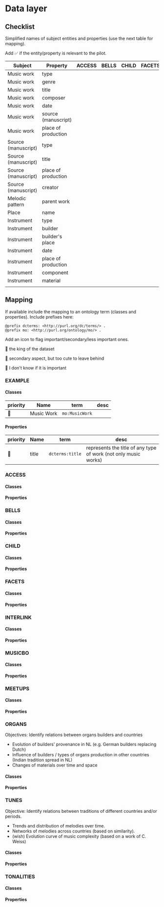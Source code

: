 
# Data layer

## Checklist
Simplified names of subject entities and properties (use the next table for mapping).

Add :white_check_mark: if the entity/property is relevant to the pilot.



| Subject         | Property        | ACCESS | BELLS  | CHILD  | FACETS | INTERLINK | MUSICBO | MEETUPS | ORGANS | TUNES | TONALITIES | EXAMPLE
| -------------- | --------------- | ------ | ------ | ------ | ------ | ------ | ------ |  ------ |  ------ |  ------ |  ------ |  ------ |
| Music work     | type |  |  |  |  |  |  |  |  | :white_check_mark: |  | :white_check_mark: |
| Music work     | genre |  |  |  |  |  |  |  |  | :white_check_mark: |  | :white_check_mark: |
| Music work     | title |  |  |  |  |  |  |  |  | :white_check_mark: |  | :white_check_mark: |
| Music work     | composer |  |  |  |  |  |  |  |  | :white_check_mark: |  | :white_check_mark: |
| Music work     | date |  |  |  |  |  |  |  |  | :white_check_mark: |  | :white_check_mark: |
| Music work     | source (manuscript) |  |  |  |  |  |  |  |  | :white_check_mark: |  | :white_check_mark: |
| Music work     | place of production |  |  |  |  |  |  |  |  | :white_check_mark: |  | :white_check_mark: |
| Source (manuscript)    | type |  |  |  |  |  |  |  |  | :white_check_mark: |  | :white_check_mark: |
| Source (manuscript)    | title |  |  |  |  |  |  |  |  | :white_check_mark: |  | :white_check_mark: |
| Source (manuscript)    | place of production |  |  |  |  |  |  |  |  | :white_check_mark: |  | :white_check_mark: |
| Source (manuscript)    | creator |  |  |  |  |  |  |  |  | :white_check_mark: |  | :white_check_mark: |
| Melodic pattern | parent work |  |  |  |  |  |  |   |   | :white_check_mark:  |  |  |
| Place | name |  |  |  |  |  |  |   |   | :white_check_mark:  |   |  |
| Instrument | type |  |  |  |  |  |  |   | :white_check_mark:  |   |   |  |
| Instrument | builder |  |  |  |  |  |  |   | :white_check_mark:  |   |   |  |
| Instrument | builder's place |  |  |  |  |  |  |   | :white_check_mark:  |   |   |  |
| Instrument | date |  |  |  |  |  |  |   | :white_check_mark:  |   |   |  |
| Instrument | place of production |  |  |  |  |  |  |   | :white_check_mark:  |   |   |  |
| Instrument | component |  |  |  |  |  |  |   | :white_check_mark:  |   |   |  |
| Instrument | material |  |  |  |  |  |  |   | :white_check_mark:  |   |   |  |
|  |  |  |  |  |  |  |  |   |   |   |   |  |





## Mapping

If available include the mapping to an ontology term (classes and properties). Include prefixes here:

```
@prefix dcterms: <http://purl.org/dc/terms/> .
@prefix mo: <http://purl.org/ontology/mo/> .
```

Add an icon to flag important/secondary/less important ones.

:lion: the king of the dataset

:koala: secondary aspect, but too cute to leave behind

:dog: I don't know if it is important

### EXAMPLE

#### Classes
| priority | Name | term | desc |
| --- | --- | --- | --- |
| :lion: | Music Work | `mo:MusicWork` | |

#### Properties
| priority | Name | term | desc |
| --- | --- | --- | --- |
|:lion: | title | `dcterms:title` | represents the title of any type of work (not only music works) |

### ACCESS
#### Classes
#### Properties

### BELLS  
#### Classes
#### Properties

### CHILD
#### Classes
#### Properties

### FACETS
#### Classes
#### Properties

### INTERLINK
#### Classes
#### Properties

### MUSICBO
#### Classes
#### Properties

### MEETUPS
#### Classes
#### Properties

### ORGANS

Objectives: Identify relations between organs builders and countries

 * Evolution of builders' provenance in NL (e.g. German builders replacing Dutch)
 * Influence of builders / types of organs production in other countries (Indian tradition spread in NL)
 * Changes of materials over time and space

#### Classes
#### Properties

### TUNES

Objective: Identify relations between traditions of different countries and/or periods.

 * Trends and distribution of melodies over time.
 * Networks of melodies across countries (based on similarity). 
 * (wish) Evolution curve of music complexity (based on a work of C. Weiss)

#### Classes
#### Properties

### TONALITIES
#### Classes
#### Properties
